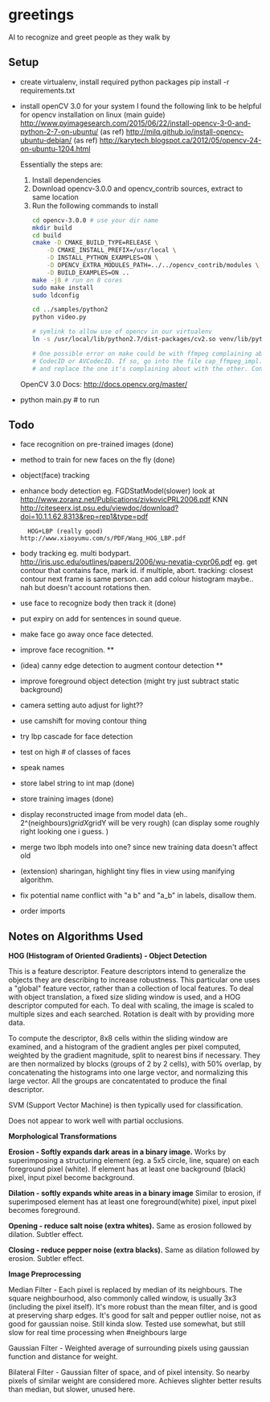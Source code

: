 # greetings
AI to recognize and greet people as they walk by

Setup
-----
- create virtualenv, install required python packages
  pip install -r requirements.txt

- install openCV 3.0 for your system
    I found the following link to be helpful for opencv installation on linux
    (main guide) http://www.pyimagesearch.com/2015/06/22/install-opencv-3-0-and-python-2-7-on-ubuntu/
    (as ref) http://milq.github.io/install-opencv-ubuntu-debian/
    (as ref) http://karytech.blogspot.ca/2012/05/opencv-24-on-ubuntu-1204.html

    Essentially the steps are:
    1. Install dependencies
    2. Download opencv-3.0.0 and opencv_contrib sources, extract to same location
    3. Run the following commands to install
        ```bash
        cd opencv-3.0.0 # use your dir name
        mkdir build
        cd build
        cmake -D CMAKE_BUILD_TYPE=RELEASE \
            -D CMAKE_INSTALL_PREFIX=/usr/local \
            -D INSTALL_PYTHON_EXAMPLES=ON \
            -D OPENCV_EXTRA_MODULES_PATH=../../opencv_contrib/modules \
            -D BUILD_EXAMPLES=ON ..
        make -j8 # run on 8 cores
        sudo make install
        sudo ldconfig

        cd ../samples/python2
        python video.py

        # symlink to allow use of opencv in our virtualenv
        ln -s /usr/local/lib/python2.7/dist-packages/cv2.so venv/lib/python2.7/site-packages/cv2.so

        # One possible error on make could be with ffmpeg complaining about
        # CodecID or AVCodecID. If so, go into the file cap_ffmpeg_impl.hpp
        # and replace the one it's complaining about with the other. Continue make.
        ```
    OpenCV 3.0 Docs: http://docs.opencv.org/master/

- python main.py # to run

Todo
----
- face recognition on pre-trained images (done)
- method to train for new faces on the fly (done)
- object(face) tracking

- enhance body detection
    eg. FGDStatModel(slower) look at http://www.zoranz.net/Publications/zivkovicPRL2006.pdf
        KNN http://citeseerx.ist.psu.edu/viewdoc/download?doi=10.1.1.62.8313&rep=rep1&type=pdf

        HOG+LBP (really good) http://www.xiaoyumu.com/s/PDF/Wang_HOG_LBP.pdf

- body tracking
    eg. multi bodypart. http://iris.usc.edu/outlines/papers/2006/wu-nevatia-cvpr06.pdf
    eg. get contour that contains face, mark id. if multiple, abort. 
        tracking: closest contour next frame is same person.
        can add colour histogram maybe.. nah but doesn't account rotations then.

- use face to recognize body then track it (done)

- put expiry on add for sentences in sound queue.
- make face go away once face detected.

- improve face recognition. **
- (idea) canny edge detection to augment contour detection **
- improve foreground object detection (might try just subtract static background)

- camera setting auto adjust for light??

- use camshift for moving contour thing

- try lbp cascade for face detection
- test on high # of classes of faces
- speak names

- store label string to int map (done)
- store training images (done)
- display reconstructed image from model data (eh.. 2^(neighbours)*gridX*gridY will be very rough)
  (can display some roughly right looking one i guess. )

- merge two lbph models into one? since new training data doesn't affect old
- (extension) sharingan, highlight tiny flies in view using manifying algorithm.

- fix potential name conflict with "a b" and "a_b" in labels, disallow them.
- order imports

Notes on Algorithms Used
------------------------

**HOG (Histogram of Oriented Gradients) - Object Detection**

This is a feature descriptor. Feature descriptors intend to generalize the objects they are
describing to increase robustness. This particular one uses a "global" feature vector, rather 
than a collection of local features. To deal with object translation, a fixed size sliding window 
is used, and a HOG descriptor computed for each. To deal with scaling, the image is scaled to 
multiple sizes and each searched. Rotation is dealt with by providing more data.

To compute the descriptor, 8x8 cells within the sliding window are examined, and a histogram of
the gradient angles per pixel computed, weighted by the gradient magnitude, split to nearest
bins if necessary. They are then normalized by blocks (groups of 2 by 2 cells), with 50% overlap, 
by concatenating the histograms into one large vector, and normalizing this large vector. All
the groups are concatentated to produce the final descriptor.

SVM (Support Vector Machine) is then typically used for classification.

Does not appear to work well with partial occlusions.

**__Morphological Transformations__**

**Erosion - Softly expands dark areas in a binary image.**
Works by superimposing a structuring element (eg. a 5x5 circle, line, square) on each foreground
pixel (white). If element has at least one background (black) pixel, input pixel become background.

**Dilation - softly expands white areas in a binary image**
Similar to erosion, if superimposed element has at least one foreground(white) pixel, input pixel
becomes foreground.

**Opening - reduce salt noise (extra whites).**
Same as erosion followed by dilation. Subtler effect.

**Closing - reduce pepper noise (extra blacks).**
Same as dilation followed by erosion. Subtler effect.

**__Image Preprocessing__**

Median Filter - Each pixel is replaced by median of its neighbours. The square neighbourhood,
also commonly called window, is usually 3x3 (including the pixel itself).
It's more robust than the mean filter, and is good at preserving sharp edges.
It's good for salt and pepper outlier noise, not as good for gaussian noise.
Still kinda slow. Tested use somewhat, but still slow for real time processing when #neighbours large

Gaussian Filter - Weighted average of surrounding pixels using gaussian function and distance for weight.

Bilateral Filter - Gaussian filter of space, and of pixel intensity. So nearby pixels of similar weight
are considered more. Achieves slighter better results than median, but slower, unused here.